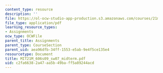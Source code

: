 ```yaml
---
content_type: resource
description: ''
file: https://ol-ocw-studio-app-production.s3.amazonaws.com/courses/21m-606-introduction-to-stagecraft-spring-2009/c2fa66382a47aa5b49baff5a89244acd_MIT21M_606s09_sw07_midterm.pdf
file_type: application/pdf
learning_resource_types:
- Assignments
ocw_type: OCWFile
parent_title: Assignments
parent_type: CourseSection
parent_uid: aea96dfb-34ff-1553-e5ab-9e4f5ce135e4
resourcetype: Document
title: MIT21M_606s09_sw07_midterm.pdf
uid: c2fa6638-2a47-aa5b-49ba-ff5a89244acd
---
```

